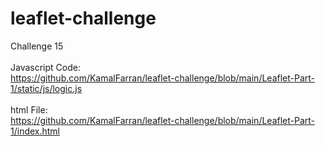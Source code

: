 # leaflet-challenge
Challenge 15<br>
<br>
Javascript Code:<br>
https://github.com/KamalFarran/leaflet-challenge/blob/main/Leaflet-Part-1/static/js/logic.js<br>
<br>
html File:<br>
https://github.com/KamalFarran/leaflet-challenge/blob/main/Leaflet-Part-1/index.html<br>
<br>
